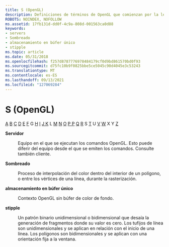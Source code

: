 ```yaml
---
title: S (OpenGL)
description: Definiciones de términos de OpenGL que comienzan por la letra S.
ROBOTS: NOINDEX, NOFOLLOW
ms.assetid: 17fb131d-dd0f-4c9a-808d-001563ca0d88
keywords:
- servers
- Sombreado
- almacenamiento en búfer único
- stipple
ms.topic: article
ms.date: 05/31/2018
ms.openlocfilehash: f257d8787776978484179cf0d9bd861570bd0f93
ms.sourcegitcommit: d75fc10b9f0825bbe5ce5045c90d4045e3c53243
ms.translationtype: MT
ms.contentlocale: es-ES
ms.lasthandoff: 09/13/2021
ms.locfileid: "127069284"
---
```

# <a name="s-opengl"></a>S (OpenGL)

[A](a.md) [B](b.md) [C](c.md) [D](d.md) [E](e.md) [F](f.md) G [H](g.md) [](h.md) [I](i.md) [J K](jk.md) L [M](l.md) [N](m.md) [](n.md) [O](o.md) [P P](p.md) [Q](q.md) [R](r.md) S [T](t.md) U [V](u-v.md) [W](w.md) X Y [Z](x-y-z.md)

<dl> <dt>

<span id="opengl_server"></span><span id="OPENGL_SERVER"></span>**Servidor**
</dt> <dd>

Equipo en el que se ejecutan los comandos OpenGL. Esto puede diferir del equipo desde el que se emiten los comandos. Consulte también cliente.

</dd> <dt>

<span id="opengl_shading"></span><span id="OPENGL_SHADING"></span>**Sombreado**
</dt> <dd>

Proceso de interpolación del color dentro del interior de un polígono, o entre los vértices de una línea, durante la rasterización.

</dd> <dt>

<span id="opengl_single_buffering"></span><span id="OPENGL_SINGLE_BUFFERING"></span>**almacenamiento en búfer único**
</dt> <dd>

Contexto OpenGL sin búfer de color de fondo.

</dd> <dt>

<span id="opengl_stipple"></span><span id="OPENGL_STIPPLE"></span>**stipple**
</dt> <dd>

Un patrón binario unidimensional o bidimensional que desaía la generación de fragmentos donde su valor es cero. Los tufijos de línea son unidimensionales y se aplican en relación con el inicio de una línea. Los polígonos son bidimensionales y se aplican con una orientación fija a la ventana.

</dd> </dl>

 

 




